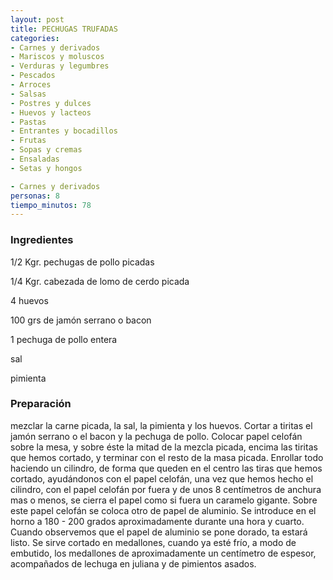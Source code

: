 ```yaml
---
layout: post
title: PECHUGAS TRUFADAS
categories:
- Carnes y derivados
- Mariscos y moluscos
- Verduras y legumbres
- Pescados
- Arroces
- Salsas
- Postres y dulces
- Huevos y lacteos
- Pastas
- Entrantes y bocadillos
- Frutas
- Sopas y cremas
- Ensaladas
- Setas y hongos

- Carnes y derivados
personas: 8 
tiempo_minutos: 78 
---
```

<h3>Ingredientes</h3>
1/2 Kgr. pechugas de pollo picadas

1/4 Kgr. cabezada de lomo de cerdo picada

4 huevos

100 grs de jamón serrano o bacon

1 pechuga de pollo entera

sal

pimienta

<h3>Preparación</h3>
mezclar la carne picada, la sal, la pimienta y los huevos. Cortar a tiritas el jamón serrano o el bacon y la pechuga de pollo. Colocar papel celofán sobre la mesa, y sobre éste la mitad de la mezcla picada, encima las tiritas que hemos cortado, y terminar con el resto de la masa picada. Enrollar todo haciendo un cilindro, de forma que queden en el centro las tiras que hemos cortado, ayudándonos con el papel celofán, una vez que hemos hecho el cilindro, con el papel celofán por fuera y de unos 8 centímetros de anchura mas o menos, se cierra el papel como si fuera un caramelo gigante. Sobre este papel celofán se coloca otro de papel de aluminio. Se introduce en el horno a 180 - 200 grados aproximadamente durante una hora y cuarto. Cuando observemos que el papel de aluminio se pone dorado, ta estará listo. Se sirve cortado en medallones, cuando ya esté frío, a modo de embutido, los medallones de aproximadamente un centímetro de espesor, acompañados de lechuga en juliana y de pimientos asados.

